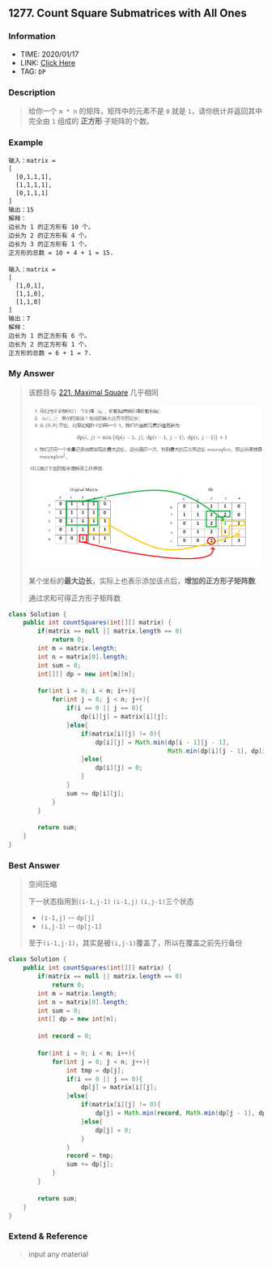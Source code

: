 ## 1277. Count Square Submatrices with All Ones

### Information

* TIME: 2020/01/17
* LINK: [Click Here](https://leetcode-cn.com/problems/count-square-submatrices-with-all-ones/)
* TAG: `DP`

### Description

> 给你一个 `m * n` 的矩阵，矩阵中的元素不是 `0` 就是 `1`，请你统计并返回其中完全由 `1` 组成的 **正方形** 子矩阵的个数。

### Example

```text
输入：matrix =
[
  [0,1,1,1],
  [1,1,1,1],
  [0,1,1,1]
]
输出：15
解释： 
边长为 1 的正方形有 10 个。
边长为 2 的正方形有 4 个。
边长为 3 的正方形有 1 个。
正方形的总数 = 10 + 4 + 1 = 15.

输入：matrix = 
[
  [1,0,1],
  [1,1,0],
  [1,1,0]
]
输出：7
解释：
边长为 1 的正方形有 6 个。 
边长为 2 的正方形有 1 个。
正方形的总数 = 6 + 1 = 7.

```

### My Answer

> 该题目与 [221. Maximal Square](https://github.com/ZhuoZhuoCrayon/my-Nodes/blob/master/Daily/LeetCode/20191101.md) 几乎相同
>
> ![](../../img/1101.png)
>
> 某个坐标的**最大边长**，实际上也表示添加该点后，**增加的正方形子矩阵数**
>
> 通过求和可得正方形子矩阵数

```java
class Solution {
    public int countSquares(int[][] matrix) {
        if(matrix == null || matrix.length == 0)
            return 0;
        int m = matrix.length;
        int n = matrix[0].length;
        int sum = 0;
        int[][] dp = new int[m][n];
        
        for(int i = 0; i < m; i++){
            for(int j = 0; j < n; j++){
                if(i == 0 || j == 0){
                    dp[i][j] = matrix[i][j];
                }else{
                    if(matrix[i][j] != 0){
                        dp[i][j] = Math.min(dp[i - 1][j - 1], 
                                            Math.min(dp[i][j - 1], dp[i - 1][j])) + 1;
                    }else{
                        dp[i][j] = 0;
                    }
                }
                sum += dp[i][j];
            }
        }
        
        return sum;
    }
}
```

### Best Answer

> 空间压缩
>
> 下一状态指用到`(i-1,j-1)` `(i-1,j)` `(i,j-1)`三个状态
>
> - `(i-1,j)` -- `dp[j]`
> - `(i,j-1)` -- `dp[j-1]`
>
> 至于`(i-1,j-1)`，其实是被`(i,j-1)`覆盖了，所以在覆盖之前先行备份

```java
class Solution {
    public int countSquares(int[][] matrix) {
        if(matrix == null || matrix.length == 0)
            return 0;
        int m = matrix.length;
        int n = matrix[0].length;
        int sum = 0;
        int[] dp = new int[n];
        
        int record = 0;
        
        for(int i = 0; i < m; i++){
            for(int j = 0; j < n; j++){
                int tmp = dp[j];
                if(i == 0 || j == 0){
                    dp[j] = matrix[i][j];
                }else{
                    if(matrix[i][j] != 0){
                        dp[j] = Math.min(record, Math.min(dp[j - 1], dp[j])) + 1;
                    }else{
                        dp[j] = 0;
                    }
                }
                record = tmp;
                sum += dp[j];
            }
        }
        
        return sum;
    }
}
```

### Extend & Reference

> input any material

